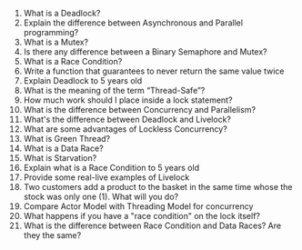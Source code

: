 1. What is a Deadlock?
2. Explain the difference between Asynchronous and Parallel programming?
3. What is a Mutex?
4. Is there any difference between a Binary Semaphore and Mutex?
5. What is a Race Condition?
6. Write a function that guarantees to never return the same value twice
7. Explain Deadlock to 5 years old
8. What is the meaning of the term “Thread-Safe”?
9. How much work should I place inside a lock statement?
10. What is the difference between Concurrency and Parallelism?
11. What's the difference between Deadlock and Livelock?
12. What are some advantages of Lockless Concurrency?
13. What is Green Thread?
14. What is a Data Race?
15. What is Starvation?
16. Explain what is a Race Condition to 5 years old
17. Provide some real-live examples of Livelock
18. Two customers add a product to the basket in the same time whose the stock was only one (1). What will you do?
19. Compare Actor Model with Threading Model for concurrency
20. What happens if you have a "race condition" on the lock itself?
21. What is the difference between Race Condition and Data Races? Are they the same?
